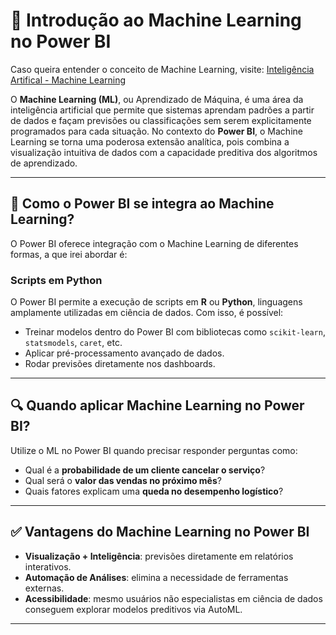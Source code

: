 # 🤖 Introdução ao Machine Learning no Power BI

Caso queira entender o conceito de Machine Learning, visite: [Inteligência Artifical - Machine Learning](../inteligenciaartificial/machinelearning.md)

O **Machine Learning (ML)**, ou Aprendizado de Máquina, é uma área da inteligência artificial que permite que sistemas aprendam padrões a partir de dados e façam previsões ou classificações sem serem explicitamente programados para cada situação. No contexto do **Power BI**, o Machine Learning se torna uma poderosa extensão analítica, pois combina a visualização intuitiva de dados com a capacidade preditiva dos algoritmos de aprendizado.

---

## 📌 Como o Power BI se integra ao Machine Learning?

O Power BI oferece integração com o Machine Learning de diferentes formas, a que irei abordar é:

### Scripts em Python

O Power BI permite a execução de scripts em **R** ou **Python**, linguagens amplamente utilizadas em ciência de dados. Com isso, é possível:

- Treinar modelos dentro do Power BI com bibliotecas como `scikit-learn`, `statsmodels`, `caret`, etc.
- Aplicar pré-processamento avançado de dados.
- Rodar previsões diretamente nos dashboards.


---

## 🔍 Quando aplicar Machine Learning no Power BI?

Utilize o ML no Power BI quando precisar responder perguntas como:

- Qual é a **probabilidade de um cliente cancelar o serviço**?
- Qual será o **valor das vendas no próximo mês**?
- Quais fatores explicam uma **queda no desempenho logístico**?

---

## ✅ Vantagens do Machine Learning no Power BI

- **Visualização + Inteligência**: previsões diretamente em relatórios interativos.
- **Automação de Análises**: elimina a necessidade de ferramentas externas.
- **Acessibilidade**: mesmo usuários não especialistas em ciência de dados conseguem explorar modelos preditivos via AutoML.

---


